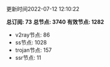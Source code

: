 更新时间2022-07-12 12:10:22

**总订阅: 73**
**总节点: 3740**
**有效节点: 1282**
- v2ray节点: 86
- ss节点: 1028
- trojan节点: 157
- ssr节点: 11
